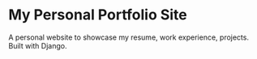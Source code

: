 # My Personal Portfolio Site

A personal website to showcase my resume, work experience, projects. Built 
with Django.